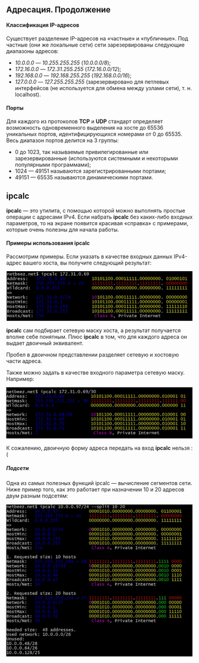 ## Адресация. Продолжение

#### Классификация IP-адресов

Существует разделение IP-адресов на «частные» и «публичные». Под частные (они же локальные сети) сети зарезервированы следующие диапазоны адресов:
- *10.0.0.0* — *10.255.255.255* (*10.0.0.0/8*);
- *172.16.0.0* — *172.31.255.255* (*172.16.0.0/12*);
- *192.168.0.0* — *192.168.255.255* (*192.168.0.0/16*);
- *127.0.0.0* — *127.255.255.255* (зарезервировано для петлевых интерфейсов (не используется для обмена между узлами сети), т. н. localhost).

#### Порты

Для каждого из протоколов **TCP** и **UDP** стандарт определяет возможность одновременного выделения на хосте до 65536 уникальных портов, идентифицирующихся номерами от 0 до 65535. Весь диапазон портов делится на 3 группы:
- 0 до 1023, так называемые привилегированные или зарезервированные (используются системными и некоторыми популярными программами); 
- 1024 — 49151 называются зарегистрированными портами;
- 49151 — 65535 называются динамическими портами.


## **ipcalc**

**ipcalc** — это утилита, с помощью которой можно выполнять простые операции с адресами IPv4.
Если набрать **ipcalc** без каких-либо входных параметров, то на экране появится красивая «справка» с примерами, которые очень полезны для начала работы.

#### Примеры использования **ipcalc** 

Рассмотрим примеры. Если указать в качестве входных данных IPv4-адрес вашего хоста, вы получите следующий результат:

<img src="../misc/images/ipcalc1.png" alt="network_route" width="500"/>

**ipcalc** сам подбирает сетевую маску хоста, а результат получается вполне себе понятным. Плюс **ipcalc** в том, что для каждого адреса он выдает двоичный эквивалент.

Пробел в двоичном представлении разделяет сетевую и хостовую части адреса.

Также можно задать в качестве входного параметра сетевую маску. Например:

<img src="../misc/images/ipcalc2.png" alt="network_route" width="500"/>

К сожалению, двоичную форму адреса передать на вход **ipcalc** нельзя :(

##### Подсети

Одна из самых полезных функций ipcalc — вычисление сегментов сети. Ниже пример того, как это работает при назначении 10 и 20 адресов двум разным подсетям:

<img src="../misc/images/ipcalc3.png" alt="network_route" width="500"/>

